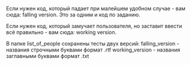 Если нужен код, который падает при малейшем удобном случае - вам сюда: falling version. Это за одним и код по заданию.

Если нужен код, который замучает пользователя, но заставит ввести всё правильно - вам сюда: working version.

В папке list_of_people сохранены тесты двух версий:
falling_version - названия строчными буквами формат .rtf
working_version - названия заглавными буквами формат .txt